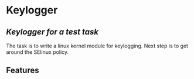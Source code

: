 # Keylogger
## _Keylogger for a test task_

The task is to write a linux kernel module for keylogging. Next step is to get around the SElinux policy. 

## Features